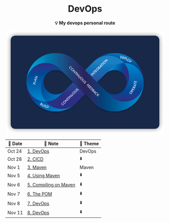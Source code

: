 <div align="center">
    <h1>DevOps</h1>
    <b>💡 My devops personal route </b>
</div>

<p align="center">
  <img src="https://github.com/OutatimeSoftware/ProjectOne/blob/main/Img/devops_0.png">
</p>

| 📅 Date   | 📝 Note                                                                                                                                   | 📍 Theme  |
| ------ | -------------------------------------------------------------------------------------------------------------------------------------- | ------ |
| Oct 24 | [1. DevOps](https://github.com/OutatimeSoftware/ProjectOne/blob/main/Docs/Phase%201/Miguel/1.%20DevOps.md)                             | DevOps |
| Oct 28 | [2. CICD](https://github.com/OutatimeSoftware/ProjectOne/blob/main/Docs/Phase%201/Miguel/2.%20CICD.md)                                 | ⬇️       |
| Nov 1  | [3. Maven](https://github.com/OutatimeSoftware/ProjectOne/blob/main/Docs/Phase%201/Miguel/4.%20Using%20Maven.md)                       | Maven  |
| Nov 5  | [4. Using Maven](https://github.com/OutatimeSoftware/ProjectOne/blob/main/Docs/Phase%201/Miguel/4.%20Using%20Maven.md)                 | ⬇️       |
| Nov 6  | [5. Compiling on Maven](https://github.com/OutatimeSoftware/ProjectOne/blob/main/Docs/Phase%201/Miguel/5.%20Compiling%20on%20Maven.md) | ⬇️       |
| Nov 7  | [6. The POM](https://github.com/OutatimeSoftware/ProjectOne/blob/main/Docs/Phase%201/Miguel/6.%20The%20POM.md)                         | ⬇️       |
| Nov 8  | [7. DevOps](https://github.com/OutatimeSoftware/ProjectOne/blob/main/Docs/Phase%201/Miguel/1.%20DevOps.md)                             | ⬇️       |
| Nov 11 | [8. DevOps](https://github.com/OutatimeSoftware/ProjectOne/blob/main/Docs/Phase%201/Miguel/1.%20DevOps.md)                             | ⬇️       |